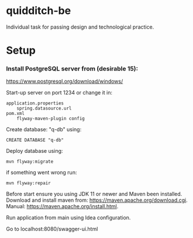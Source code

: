 # quidditch-be

Individual task for passing design and technological practice.

# Setup

### Install PostgreSQL server from (desirable 15): 
https://www.postgresql.org/download/windows/

Start-up server on port 1234 or change it in: 
    
    application.properties
        spring.datasource.url
    pom.xml
        flyway-maven-plugin config

Create database: "q-db" using:

    CREATE DATABASE "q-db"

Deploy database using:

    mvn flyway:migrate

if something went wrong run: 
    
    mvn flyway:repair

Before start ensure you using JDK 11 or newer and Maven been installed.
Download and install maven from: https://maven.apache.org/download.cgi.
Manual: https://maven.apache.org/install.html.

Run application from main using Idea configuration.

Go to localhost:8080/swagger-ui.html
